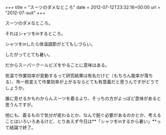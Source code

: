 +++
title = "スーツのダメなところ"
date = 2012-07-12T23:32:16+00:00
url = "2012-07-suit"
+++

スーツのダメなところ。
  
それはシャツをinするところ。
  
シャツをinしたら体温調節がとてもしづらい。
  
したがってとても暑い。

だからスーパークールビズをやることに意味はある。

気温で作業効率が変動するって研究結果は有名だけど（もちろん能率が落ちる）、布一枚変えて作業効率が上がるならとても有意義だと思うんですがどうでしょうか。
  
誰に見せるかもわからんスーツを着るより、そっちの方がよっぽど意味があると思うんですが。

他にも、着るもので気分が変わるとか、なんで脱ぐ必要があるのかとか、考えることはいろいろあるけど、とりあえず今日は**「シャツをinするから暑い」**って結論で終了。